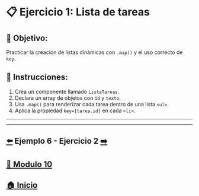 # 📋 Ejercicio 1: Lista de tareas

## 🎯 Objetivo:
Practicar la creación de listas dinámicas con `.map()` y el uso correcto de `key`.

## 📝 Instrucciones:
1. Crea un componente llamado `ListaTareas`.
2. Declara un array de objetos con `id` y `texto`.
3. Usa `.map()` para renderizar cada tarea dentro de una lista `<ul>`.
4. Aplica la propiedad `key={tarea.id}` en cada `<li>`.

---
---

## [⬅️](../Ejemplos/Ejemplo_6.md) Ejemplo 6 - Ejercicio 2 [➡️](../Ejercicios/Ejercicio_2.md) 
## [📄 Modulo 10](../Modulo_10.md)
## [🏠 Inicio](../../README.md)
